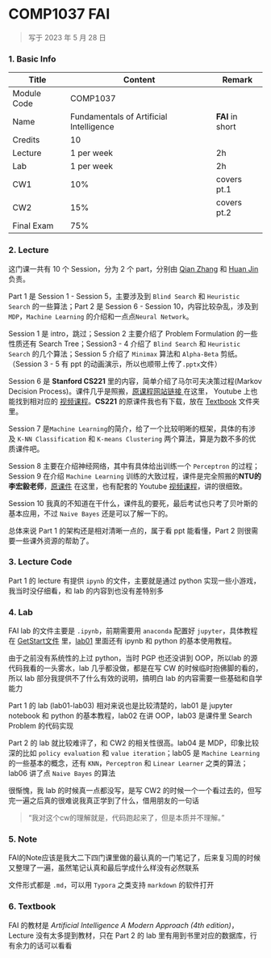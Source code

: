 # COMP1037 FAI

>   写于 2023 年 5 月 28 日
>



### 1. Basic Info

| Title       | Content                                 | Remark           |
| ----------- | --------------------------------------- | ---------------- |
| Module Code | COMP1037                                |                  |
| Name        | Fundamentals of Artificial Intelligence | **FAI** in short |
| Credits     | 10                                      |                  |
| Lecture     | 1 per week                              | 2h               |
| Lab         | 1 per week                              | 2h               |
| CW1         | 10%                                     | covers pt.1      |
| CW2         | 15%                                     | covers pt.2      |
| Final Exam  | 75%                                     |                  |



### 2. Lecture

这门课一共有 10 个 Session，分为 2 个 part，分别由 [Qian Zhang](https://research.nottingham.edu.cn/en/persons/qian-zhang) 和 [Huan Jin](https://research.nottingham.edu.cn/en/persons/huan-jin) 负责。

Part 1 是 Session 1 - Session 5，主要涉及到 `Blind Search` 和 `Heuristic Search` 的一些算法；Part 2 是 Session 6 - Session 10，内容比较杂乱，涉及到 `MDP`，`Machine Learning` 的介绍和一点点`Neural Network`。

Session 1 是 intro，跳过；Session 2 主要介绍了 Problem Formulation 的一些性质还有 Search Tree；Session3 - 4 介绍了 `Blind Search` 和 `Heuristic Search` 的几个算法；Session 5 介绍了 `Minimax` 算法和 `Alpha-Beta` 剪纸。（Session 3 - 5 有 ppt 的动画演示，所以也顺带上传了`.pptx`文件）

Session 6 是 **Stanford CS221** 里的内容，简单介绍了马尔可夫决策过程(Markov Decision Process)。课件几乎是照搬，[原课程网站链接 ](https://stanford-cs221.github.io/autumn2022/modules/)在这里， Youtube 上也能找到相对应的 [视频课程](https://www.youtube.com/watch?v=9g32v7bK3Co&t=4047s)。**CS221** 的原课件我也有下载，放在 [Textbook](./Textbook) 文件夹里。

Session 7 是`Machine Learning`的简介，给了一个比较明晰的框架，具体的有涉及 `K-NN Classification` 和 `K-means Clustering` 两个算法，算是为数不多的优质课件吧。

Session 8 主要在介绍神经网络，其中有具体给出训练一个 `Perceptron` 的过程；Session 9 在介绍 `Machine Learning` 训练的大致过程，课件是完全照搬的**NTU的李宏毅老师**，[原课件](https://speech.ee.ntu.edu.tw/~hylee/ml/ml2021-course-data/regression%20(v16).pdf) 在这里，也有配套的 Youtube [视频课程](https://www.youtube.com/playlist?list=PLJV_el3uVTsMhtt7_Y6sgTHGHp1Vb2P2J)，讲的很细致。

Session 10 我真的不知道在干什么，课件乱的要死，最后考试也只考了贝叶斯的基本应用，不过 `Naive Bayes` 还是可以了解一下的。

总体来说 Part 1 的架构还是相对清晰一点的，属于看 ppt 能看懂，Part 2 则很需要一些课外资源的帮助了。



### 3. Lecture Code

Part 1 的 lecture 有提供 `ipynb` 的文件，主要就是通过 python 实现一些小游戏，我当时没仔细看，和 lab 的内容到也没有差特别多



### 4. Lab

FAI lab 的文件主要是 `.ipynb`，前期需要用 `anaconda` 配置好 `jupyter`，具体教程在 [GetStart文件](./LAB/FAI-GetStart.pdf) 里，[lab01](./LAB/lab01) 里面还有 ipynb 和 python 的基本使用教程。

由于之前没有系统性的上过 python，当时 PGP 也还没讲到 OOP，所以lab 的源代码我看的一头雾水，lab 几乎都没做，都是在写 CW 的时候临时抱佛脚的看的，所以 lab 部分我提供不了什么有效的说明，搞明白 lab 的内容需要一些基础和自学能力

Part 1 的 lab (lab01-lab03) 相对来说也是比较清楚的，lab01 是 jupyter notebook 和 python 的基本教程，lab02 在讲 OOP，lab03 是课件里 Search Problem 的代码实现

Part 2 的 lab 就比较难评了，和 CW2 的相关性很高。lab04 是 MDP，印象比较深的比如 `policy evaluation` 和 `value iteration`；lab05 是 `Machine Learning` 的一些基本的概念，还有 `KNN`，`Perceptron` 和 `Linear Learner` 之类的算法；lab06 讲了点 `Naive Bayes` 的算法

很惭愧，我 lab 的时候真一点都没写，是写 CW2 的时候一个一个看过去的，但写完一遍之后真的很难说我真正学到了什么，借用朋友的一句话

>   “我对这个cw的理解就是，代码跑起来了，但是本质并不理解。”



### 5. Note

FAI的Note应该是我大二下四门课里做的最认真的一门笔记了，后来复习周的时候又整理了一遍，虽然笔记认真和最后学成什么样没有必然联系

文件形式都是 `.md`，可以用 `Typora` 之类支持 `markdown` 的软件打开



### 6. Textbook

FAI 的教材是 *Artificial Intelligence A Modern Approach (4th edition)*，Lecture 没有太多提到教材，只在 Part 2 的 lab 里有用到书里对应的数据库，行有余力的话可以看看

